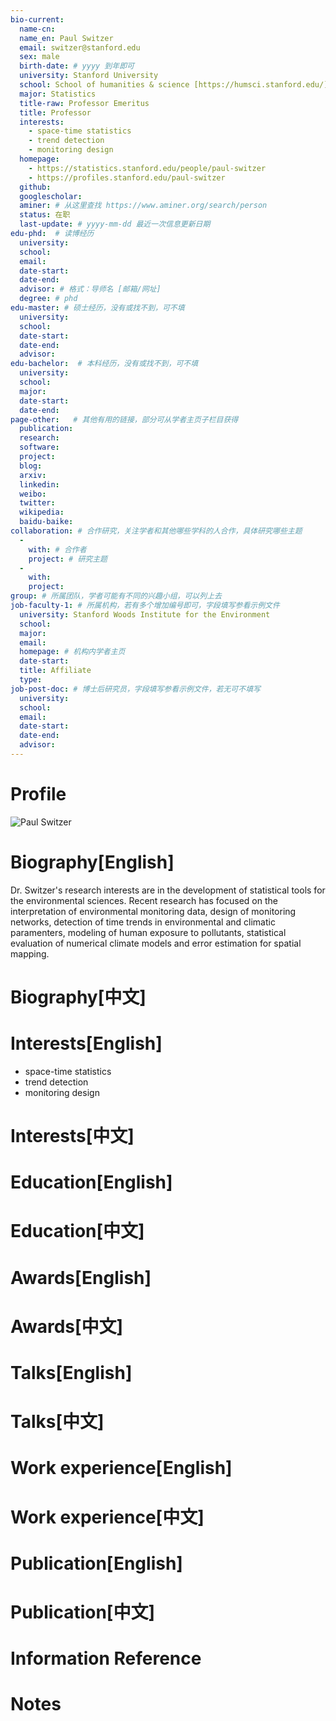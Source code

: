 ```yaml
---
bio-current:
  name-cn: 
  name_en: Paul Switzer
  email: switzer@stanford.edu
  sex: male
  birth-date: # yyyy 到年即可
  university: Stanford University 
  school: School of humanities & science [https://humsci.stanford.edu/]
  major: Statistics
  title-raw: Professor Emeritus
  title: Professor
  interests: 
    - space-time statistics
    - trend detection
    - monitoring design
  homepage: 
    - https://statistics.stanford.edu/people/paul-switzer
    - https://profiles.stanford.edu/paul-switzer
  github: 
  googlescholar:  
  aminer: # 从这里查找 https://www.aminer.org/search/person
  status: 在职
  last-update: # yyyy-mm-dd 最近一次信息更新日期
edu-phd:  # 读博经历
  university: 
  school: 
  email: 
  date-start: 
  date-end: 
  advisor: # 格式：导师名 [邮箱/网址]
  degree: # phd
edu-master: # 硕士经历，没有或找不到，可不填
  university: 
  school: 
  date-start: 
  date-end: 
  advisor:
edu-bachelor:  # 本科经历，没有或找不到，可不填
  university: 
  school: 
  major: 
  date-start: 
  date-end: 
page-other:   # 其他有用的链接，部分可从学者主页子栏目获得
  publication: 
  research: 
  software: 
  project: 
  blog: 
  arxiv: 
  linkedin: 
  weibo:
  twitter:
  wikipedia:
  baidu-baike:
collaboration: # 合作研究，关注学者和其他哪些学科的人合作，具体研究哪些主题
  - 
    with: # 合作者
    project: # 研究主题
  - 
    with: 
    project: 
group: # 所属团队，学者可能有不同的兴趣小组，可以列上去
job-faculty-1: # 所属机构，若有多个增加编号即可，字段填写参看示例文件
  university: Stanford Woods Institute for the Environment
  school: 
  major: 
  email: 
  homepage: # 机构内学者主页
  date-start: 
  title: Affiliate
  type: 
job-post-doc: # 博士后研究员，字段填写参看示例文件，若无可不填写
  university: 
  school: 
  email: 
  date-start: 
  date-end: 
  advisor: 
---
```


# Profile

![Paul Switzer](https://statistics.stanford.edu/sites/g/files/sbiybj6031/f/styles/large-square/public/Switzer_2014.jpg?itok=_pn5SQfL)

# Biography[English]

Dr. Switzer's research interests are in the development of statistical tools for the environmental sciences. Recent research has focused on the interpretation of environmental monitoring data, design of monitoring networks, detection of time trends in environmental and climatic paramenters, modeling of human exposure to pollutants, statistical evaluation of numerical climate models and error estimation for spatial mapping.

# Biography[中文]

# Interests[English]

- space-time statistics
- trend detection
- monitoring design

# Interests[中文]

# Education[English]

# Education[中文]

# Awards[English]

# Awards[中文]

# Talks[English]

# Talks[中文]

# Work experience[English]

# Work experience[中文]

# Publication[English]

# Publication[中文]

# Information Reference

# Notes
